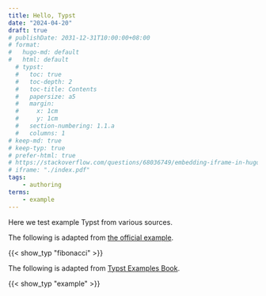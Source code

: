 ```yaml
---
title: Hello, Typst
date: "2024-04-20"
draft: true
# publishDate: 2031-12-31T10:00:00+08:00
# format:
#   hugo-md: default
#   html: default
  # typst:
  #   toc: true
  #   toc-depth: 2
  #   toc-title: Contents
  #   papersize: a5
  #   margin:
  #     x: 1cm
  #     y: 1cm
  #   section-numbering: 1.1.a
  #   columns: 1
# keep-md: true
# keep-typ: true
# prefer-html: true
# https://stackoverflow.com/questions/68036749/embedding-iframe-in-hugo-site
# iframe: "./index.pdf"
tags:
    - authoring
terms:
    - example
---
```


Here we test example Typst from various sources.

<!--more-->

The following is adapted from [the official example](https://github.com/typst/typst?tab=readme-ov-file#example).

{{< show_typ "fibonacci" >}}

The following is adapted from [Typst Examples Book](https://sitandr.github.io/typst-examples-book/book/).

{{< show_typ "example" >}}

